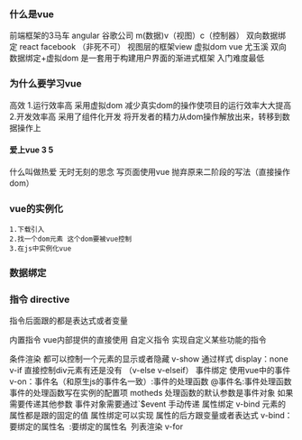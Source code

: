 ### 什么是vue
前端框架的3马车 
angular  谷歌公司   m(数据)v（视图）c（控制器）   双向数据绑定
react    facebook （非死不可） 视图层的框架view  虚拟dom
vue      尤玉溪  双向数据绑定+虚拟dom
是一套用于构建用户界面的渐进式框架 
入门难度最低
### 为什么要学习vue 
高效 
1.运行效率高 采用虚拟dom 减少真实dom的操作使项目的运行效率大大提高
2.开发效率高 采用了组件化开发 
将开发者的精力从dom操作解放出来，转移到数据操作上

#### 爱上vue 3 5
什么叫做热爱 无时无刻的思念 
写页面使用vue 抛弃原来二阶段的写法（直接操作dom）

### vue的实例化
```
1.下载引入
2.找一个dom元素 这个dom要被vue控制
3.在js中实例化vue
```

### 数据绑定


### 指令 directive 
指令后面跟的都是表达式或者变量 

内置指令 vue内部提供的直接使用
自定义指令 实现自定义某些功能的指令 

条件渲染
 都可以控制一个元素的显示或者隐藏
  v-show  通过样式 display：none 
  v-if    直接控制div元素有还是没有 （v-else  v-elseif）
事件绑定
  使用vue中的事件  
  v-on：事件名（和原生js的事件名一致）:事件的处理函数 
  @事件名:事件处理函数
  事件的处理函数写在实例的配置项 motheds 
  处理函数的默认参数是事件对象
  如果需要传递其他参数 事件对象需要通过`$event 手动传递
属性绑定 
  v-bind
  元素的属性都是跟的固定的值 
  属性绑定可以实现 属性的后方跟变量或者表达式
  v-bind：要绑定的属性名 <img v-bind:src=''>
  :要绑定的属性名  <img :src=''>
列表渲染
v-for